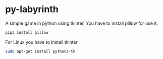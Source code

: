 # py-labyrinth
A simple game in python using tkinter,
You have to install pillow for use it.
```bash
pip3 install pillow
```
For Linux you have to install tkinter

```bash
sudo apt-get install python3-tk
```